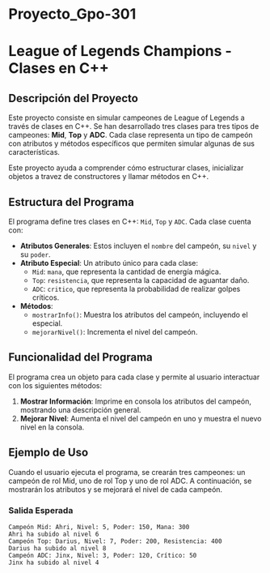 # Proyecto_Gpo-301

# League of Legends Champions - Clases en C++

## Descripción del Proyecto
Este proyecto consiste en simular campeones de League of Legends a través de clases en C++. Se han desarrollado tres clases para tres tipos de campeones: **Mid**, **Top** y **ADC**. Cada clase representa un tipo de campeón con atributos y métodos específicos que permiten simular algunas de sus características.

Este proyecto ayuda a comprender cómo estructurar clases, inicializar objetos a travez de constructores y llamar métodos en C++.

## Estructura del Programa
El programa define tres clases en C++: `Mid`, `Top` y `ADC`. Cada clase cuenta con:
- **Atributos Generales**: Estos incluyen el `nombre` del campeón, su `nivel` y su `poder`.
- **Atributo Especial**: Un atributo único para cada clase:
  - `Mid`: `mana`, que representa la cantidad de energía mágica.
  - `Top`: `resistencia`, que representa la capacidad de aguantar daño.
  - `ADC`: `critico`, que representa la probabilidad de realizar golpes críticos.
- **Métodos**:
  - `mostrarInfo()`: Muestra los atributos del campeón, incluyendo el especial.
  - `mejorarNivel()`: Incrementa el nivel del campeón.

## Funcionalidad del Programa
El programa crea un objeto para cada clase y permite al usuario interactuar con los siguientes métodos:
1. **Mostrar Información**: Imprime en consola los atributos del campeón, mostrando una descripción general.
2. **Mejorar Nivel**: Aumenta el nivel del campeón en uno y muestra el nuevo nivel en la consola.

## Ejemplo de Uso
Cuando el usuario ejecuta el programa, se crearán tres campeones: un campeón de rol Mid, uno de rol Top y uno de rol ADC. A continuación, se mostrarán los atributos y se mejorará el nivel de cada campeón.

### Salida Esperada
```plaintext
Campeón Mid: Ahri, Nivel: 5, Poder: 150, Mana: 300
Ahri ha subido al nivel 6
Campeón Top: Darius, Nivel: 7, Poder: 200, Resistencia: 400
Darius ha subido al nivel 8
Campeón ADC: Jinx, Nivel: 3, Poder: 120, Crítico: 50
Jinx ha subido al nivel 4
